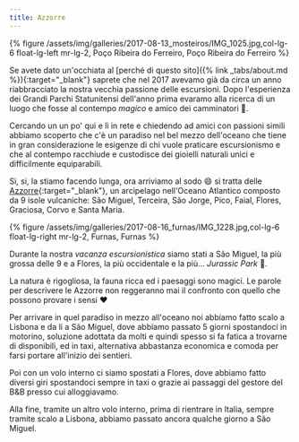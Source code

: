 ```yaml
---
title: Azzorre
---
```



{% figure /assets/img/galleries/2017-08-13_mosteiros/IMG_1025.jpg,col-lg-6 float-lg-left mr-lg-2, Poço Ribeira do Ferreiro, Poço Ribeira do Ferreiro %}

Se avete dato un'occhiata al [perché di questo sito]({% link _tabs/about.md %}){:target="_blank"} saprete che nel 2017 avevamo già da circa un anno riabbracciato la nostra vecchia passione delle escursioni. Dopo l'esperienza dei Grandi Parchi Statunitensi dell'anno prima evaramo alla ricerca di un luogo che fosse al contempo _magico_ e amico dei camminatori :runner:.

Cercando un un po' qui e lì in rete e chiedendo ad amici con passioni simili abbiamo scoperto che c'è un paradiso nel bel mezzo dell'oceano che tiene in gran considerazione le esigenze di chi vuole praticare escursionismo e che al contempo racchiude e custodisce dei gioielli naturali unici e difficilmente equiparabili.

Si, si, la stiamo facendo lunga, ora arriviamo al sodo :smile: si tratta delle [Azzorre](https://it.wikipedia.org/wiki/Azzorre){:target="_blank"}, un arcipelago nell'Oceano Atlantico composto da 9 isole vulcaniche: São Miguel, Terceira, São Jorge, Pico, Faial, Flores, Graciosa, Corvo e Santa Maria.

{% figure /assets/img/galleries/2017-08-16_furnas/IMG_1228.jpg,col-lg-6 float-lg-right mr-lg-2, Furnas, Furnas %}

Durante la nostra _vacanza escursionistica_ siamo stati a São Miguel, la più grossa delle 9 e a Flores, la più occidentale e la più... _Jurassic Park_ :t-rex:.

La natura è rigogliosa, la fauna ricca ed i paesaggi sono magici. Le parole per descrivere le Azzorre non reggeranno mai il confronto con quello che possono provare i sensi :heart:

Per arrivare in quel paradiso in mezzo all'oceano noi abbiamo fatto scalo a Lisbona e da li a São Miguel, dove abbiamo passato 5 giorni spostandoci in motorino, soluzione adottata da molti e quindi spesso si fa fatica a trovarne di disponibili, ed in taxi, alternativa abbastanza economica e comoda per farsi portare all'inizio dei sentieri.

Poi con un volo interno ci siamo spostati a Flores, dove abbiamo fatto diversi giri spostandoci sempre in taxi o grazie ai passaggi del gestore del B&B presso cui alloggiavamo. 

Alla fine, tramite un altro volo interno, prima di rientrare in Italia, sempre tramite scalo a Lisbona, abbiamo passato ancora qualche giorno a São Miguel.
